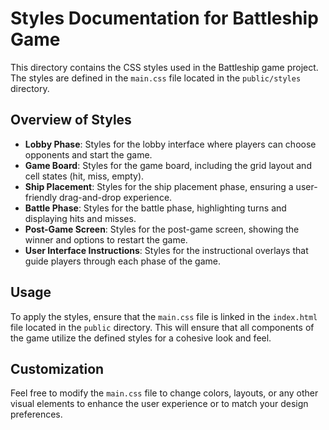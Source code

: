 # Styles Documentation for Battleship Game

This directory contains the CSS styles used in the Battleship game project. The styles are defined in the `main.css` file located in the `public/styles` directory.

## Overview of Styles

- **Lobby Phase**: Styles for the lobby interface where players can choose opponents and start the game.
- **Game Board**: Styles for the game board, including the grid layout and cell states (hit, miss, empty).
- **Ship Placement**: Styles for the ship placement phase, ensuring a user-friendly drag-and-drop experience.
- **Battle Phase**: Styles for the battle phase, highlighting turns and displaying hits and misses.
- **Post-Game Screen**: Styles for the post-game screen, showing the winner and options to restart the game.
- **User Interface Instructions**: Styles for the instructional overlays that guide players through each phase of the game.

## Usage

To apply the styles, ensure that the `main.css` file is linked in the `index.html` file located in the `public` directory. This will ensure that all components of the game utilize the defined styles for a cohesive look and feel.

## Customization

Feel free to modify the `main.css` file to change colors, layouts, or any other visual elements to enhance the user experience or to match your design preferences.